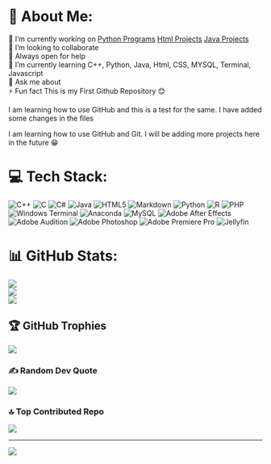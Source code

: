 # 💫 About Me:
🔭 I’m currently working on [Python Programs](https://github.com/GamingVj/first-repo/tree/8116db8ba2095fa4c1c62685ec52e3efd6c95804/Programs/python%20pro) [Html Projects](https://github.com/GamingVj/first-repo/tree/main/Programs/Html%2C%20Css%20and%20Js%20Files) [Java Projects](https://github.com/GamingVj/first-repo/tree/main/Programs/Java%20Programs)<br>👯 I’m looking to collaborate <br>🤝 Always open for help <br>🌱 I’m currently learning C++, Python, Java, Html, CSS, MYSQL, Terminal, Javascript<br>💬 Ask me about<br>⚡ Fun fact This is my First Github Repository 😊

I am learning how to use GitHub and this is a test for the same. I have added some changes in the files

I am learning how to use GitHub and Git. I will be adding more projects here in the future 😁


# 💻 Tech Stack:
![C++](https://img.shields.io/badge/c++-%2300599C.svg?style=for-the-badge&logo=c%2B%2B&logoColor=white) ![C](https://img.shields.io/badge/c-%2300599C.svg?style=for-the-badge&logo=c&logoColor=white) ![C#](https://img.shields.io/badge/c%23-%23239120.svg?style=for-the-badge&logo=csharp&logoColor=white) ![Java](https://img.shields.io/badge/java-%23ED8B00.svg?style=for-the-badge&logo=openjdk&logoColor=white) ![HTML5](https://img.shields.io/badge/html5-%23E34F26.svg?style=for-the-badge&logo=html5&logoColor=white) ![Markdown](https://img.shields.io/badge/markdown-%23000000.svg?style=for-the-badge&logo=markdown&logoColor=white) ![Python](https://img.shields.io/badge/python-3670A0?style=for-the-badge&logo=python&logoColor=ffdd54) ![R](https://img.shields.io/badge/r-%23276DC3.svg?style=for-the-badge&logo=r&logoColor=white) ![PHP](https://img.shields.io/badge/php-%23777BB4.svg?style=for-the-badge&logo=php&logoColor=white) ![Windows Terminal](https://img.shields.io/badge/Windows%20Terminal-%234D4D4D.svg?style=for-the-badge&logo=windows-terminal&logoColor=white) ![Anaconda](https://img.shields.io/badge/Anaconda-%2344A833.svg?style=for-the-badge&logo=anaconda&logoColor=white) ![MySQL](https://img.shields.io/badge/mysql-4479A1.svg?style=for-the-badge&logo=mysql&logoColor=white) ![Adobe After Effects](https://img.shields.io/badge/Adobe%20After%20Effects-9999FF.svg?style=for-the-badge&logo=Adobe%20After%20Effects&logoColor=white) ![Adobe Audition](https://img.shields.io/badge/Adobe%20Audition-9999FF.svg?style=for-the-badge&logo=Adobe%20Audition&logoColor=white) ![Adobe Photoshop](https://img.shields.io/badge/adobe%20photoshop-%2331A8FF.svg?style=for-the-badge&logo=adobe%20photoshop&logoColor=white) ![Adobe Premiere Pro](https://img.shields.io/badge/Adobe%20Premiere%20Pro-9999FF.svg?style=for-the-badge&logo=Adobe%20Premiere%20Pro&logoColor=white) ![Jellyfin](https://img.shields.io/badge/jellyfin-%23000B25.svg?style=for-the-badge&logo=Jellyfin&logoColor=00A4DC)
# 📊 GitHub Stats:
![](https://github-readme-stats.vercel.app/api?username=gamingvj&theme=dark&hide_border=false&include_all_commits=true&count_private=true)<br/>
![](https://github-readme-streak-stats.herokuapp.com/?user=gamingvj&theme=dark&hide_border=false)<br/>
![](https://github-readme-stats.vercel.app/api/top-langs/?username=gamingvj&theme=dark&hide_border=false&include_all_commits=true&count_private=true&layout=compact)

## 🏆 GitHub Trophies
![](https://github-profile-trophy.vercel.app/?username=gamingvj&theme=radical&no-frame=false&no-bg=false&margin-w=4)

### ✍️ Random Dev Quote
![](https://quotes-github-readme.vercel.app/api?type=horizontal&theme=radical)

### 🔝 Top Contributed Repo
![](https://github-contributor-stats.vercel.app/api?username=gamingvj&limit=5&theme=dark&combine_all_yearly_contributions=true)

---
[![](https://visitcount.itsvg.in/api?id=gamingvj&icon=5&color=0)](https://visitcount.itsvg.in)
